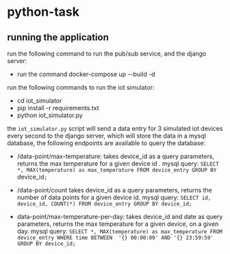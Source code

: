 # python-task
## running the application
run the following command to run the pub/sub service, and the django server:
- run the command docker-compose up --build -d 

run the following commands to run the iot simulator:
- cd iot_simulator
- pip install -r requirements.txt 
- python iot_simulator.py

the `iot_simulator.py` script will send a data entry for 3 simulated iot devices every second to the django server, which will store the data in a mysql database,
the following endpoints are available to query the database:
- /data-point/max-temperature: 
takes device_id as a query parameters, returns the max temperature for a given device id .
mysql query:
`SELECT *, MAX(temperature) as max_temperature FROM device_entry GROUP BY `device_id`;`

- /data-point/count
takes device_id as a query parameters, returns the number of data points for a given device id.
mysql query:
`SELECT id, device_id, COUNT(*) FROM device_entry GROUP BY device_id;`

- data-point/max-temperature-per-day:
takes device_id and date as query parameters, returns the max temperature for a given device, on a given day.
mysql query:
`SELECT *, MAX(temperature) as max_temperature FROM device_entry WHERE time BETWEEN 
        '{} 00:00:00' AND '{} 23:59:59'  GROUP BY device_id;`
